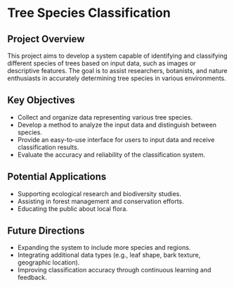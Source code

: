 # Tree Species Classification

## Project Overview

This project aims to develop a system capable of identifying and classifying different species of trees based on input data, such as images or descriptive features. The goal is to assist researchers, botanists, and nature enthusiasts in accurately determining tree species in various environments.

## Key Objectives

- Collect and organize data representing various tree species.
- Develop a method to analyze the input data and distinguish between species.
- Provide an easy-to-use interface for users to input data and receive classification results.
- Evaluate the accuracy and reliability of the classification system.

## Potential Applications

- Supporting ecological research and biodiversity studies.
- Assisting in forest management and conservation efforts.
- Educating the public about local flora.

## Future Directions

- Expanding the system to include more species and regions.
- Integrating additional data types (e.g., leaf shape, bark texture, geographic location).
- Improving classification accuracy through continuous learning and feedback. 